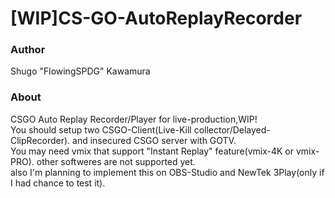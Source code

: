 # [WIP]CS-GO-AutoReplayRecorder

### Author
Shugo "FlowingSPDG" Kawamura  

### About
CSGO Auto Replay Recorder/Player for live-production,WIP!  
You should setup two CSGO-Client(Live-Kill collector/Delayed-ClipRecorder). and insecured CSGO server with GOTV.  
You may need vmix that support "Instant Replay" feature(vmix-4K or vmix-PRO). other softweres are not supported yet.  
also I'm planning to implement this on OBS-Studio and NewTek 3Play(only if I had chance to test it).
